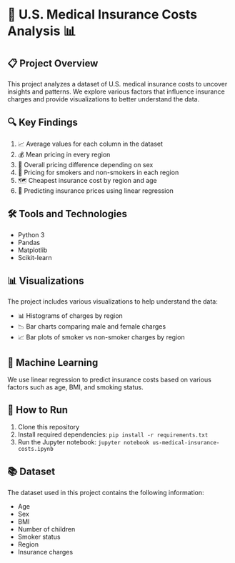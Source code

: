 # 🏥 U.S. Medical Insurance Costs Analysis 📊

## 📋 Project Overview

This project analyzes a dataset of U.S. medical insurance costs to uncover insights and patterns. We explore various factors that influence insurance charges and provide visualizations to better understand the data.

## 🔍 Key Findings

1. 📈 Average values for each column in the dataset
2. 💰 Mean pricing in every region
3. 👫 Overall pricing difference depending on sex
4. 🚬 Pricing for smokers and non-smokers in each region
5. 🗺️ Cheapest insurance cost by region and age
6. 🔮 Predicting insurance prices using linear regression

## 🛠️ Tools and Technologies

- Python 3
- Pandas
- Matplotlib
- Scikit-learn

## 📊 Visualizations

The project includes various visualizations to help understand the data:

- 📊 Histograms of charges by region
- 📉 Bar charts comparing male and female charges
- 📈 Bar plots of smoker vs non-smoker charges by region

## 🧮 Machine Learning

We use linear regression to predict insurance costs based on various factors such as age, BMI, and smoking status.

## 🚀 How to Run

1. Clone this repository
2. Install required dependencies: `pip install -r requirements.txt`
3. Run the Jupyter notebook: `jupyter notebook us-medical-insurance-costs.ipynb`

## 📚 Dataset

The dataset used in this project contains the following information:

- Age
- Sex
- BMI
- Number of children
- Smoker status
- Region
- Insurance charges
